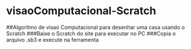# visaoComputacional-Scratch
##Algoritmo de visao Computacional para desenhar uma casa usando o Scratch
###Baixe o Scratch do site para executar no PC
###Copia o arquivo .sb3 e execute na ferramenta
